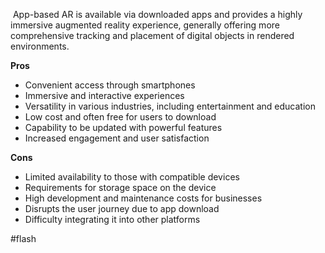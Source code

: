  App-based AR is available via downloaded apps and provides a highly immersive augmented reality experience, generally offering more comprehensive tracking and placement of digital objects in rendered environments.

**Pros**
- Convenient access through smartphones
- Immersive and interactive experiences
- Versatility in various industries, including entertainment and education
- Low cost and often free for users to download
- Capability to be updated with powerful features
- Increased engagement and user satisfaction

**Cons**
- Limited availability to those with compatible devices
- Requirements for storage space on the device
- High development and maintenance costs for businesses
- Disrupts the user journey due to app download
- Difficulty integrating it into other platforms

#flash 